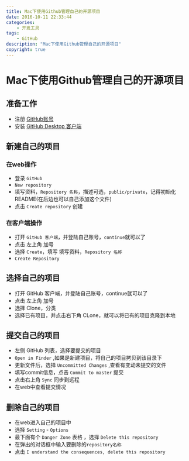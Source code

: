 ```yaml
---
title: Mac下使用Github管理自己的开源项目
date: 2016-10-11 22:33:44
categories:
	- 开发工具
tags:
	- GitHub
description: "Mac下使用Github管理自己的开源项目"
copyright: true
---
```


# Mac下使用Github管理自己的开源项目

## 准备工作

+ 注册 [GitHub账号](https://github.com/)
+ 安装 [GitHub Desktop 客户端](https://desktop.github.com/)

## 新建自己的项目

### 在web操作
+ 登录 `GitHub`
+ `New repository`
+ 填写资料，`Repository 名称`，描述可选，`public/private`，记得初始化README(在后边也可以自己添加这个文件)
+ 点击 `Create repository` 创建

### 在客户端操作
+ 打开 `GitHub 客户端`，并登陆自己账号，`continue`就可以了
+ 点击 左上角 加号
+ 选择 `Create`，填写 填写资料，`Repository 名称`
+ `Create Repository`

## 选择自己的项目
+ 打开 GitHub 客户端，并登陆自己账号，continue就可以了
+ 点击 左上角 加号
+ 选择 Clone，分类
+ 选择已有项目，并点击右下角 CLone，就可以将已有的项目克隆到本地

## 提交自己的项目
+ 左侧 GitHub 列表，选择要提交的项目
+ `Open in Finder` ,如果是新建项目，将自己的项目拷贝到该目录下
+ 更新文件后，选择 `Uncommitted Changes` ,查看有变动未提交的文件
+ 填写commit信息，点击 `Commit to master` 提交
+ 点击右上角 `Sync` 同步到远程
+ 在web中查看提交情况

## 删除自己的项目
+ 在web进入自己的项目中
+ 选择 `Setting` - `Options` 
+ 最下面有个 `Danger Zone` 表格 ，选择 `Delete this repository`
+ 在弹出的对话框中输入要删除的`repository名称`
+ 点击 `I understand the consequences, delete this repository`
